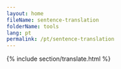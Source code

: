 ```yaml
---
layout: home
fileName: sentence-translation
folderName: tools
lang: pt
permalink: /pt/sentence-translation
---
```

{% include section/translate.html %}